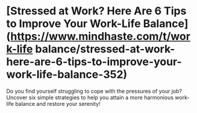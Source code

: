 
# [Stressed at Work? Here Are 6 Tips to Improve Your Work-Life Balance](https://www.mindhaste.com/t/work-life balance/stressed-at-work-here-are-6-tips-to-improve-your-work-life-balance-352)

Do you find yourself struggling to cope with the pressures of your job? Uncover six simple strategies to help you attain a more harmonious work-life balance and restore your serenity!
    